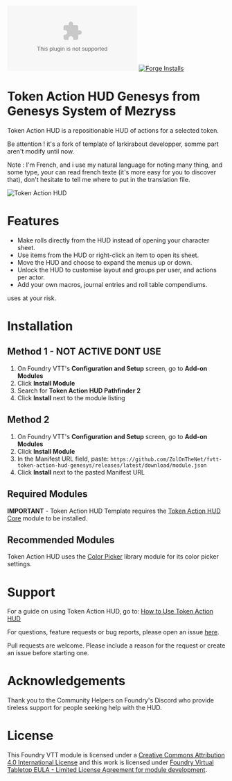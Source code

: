![Downloads](https://img.shields.io/github/downloads/Larkinabout/fvtt-token-action-hud-template/latest/module.zip?color=2b82fc&label=DOWNLOADS&style=for-the-badge) [![Forge Installs](https://img.shields.io/badge/dynamic/json?label=Forge%20Installs&query=package.installs&suffix=%25&url=https%3A%2F%2Fforge-vtt.com%2Fapi%2Fbazaar%2Fpackage%2Ftoken-action-hud-template&colorB=448d34&style=for-the-badge)](https://forge-vtt.com/bazaar#package=token-action-hud-template)

# Token Action HUD Genesys from Genesys System of Mezryss

Token Action HUD is a repositionable HUD of actions for a selected token.

Be attention ! it's a fork of template of larkirabout developper, somme part aren't modify until now.

Note : I'm French, and i use my natural language for noting many thing, and some type, your can read french texte (it's more easy for you to discover that), don't hesitate to tell me where to put in the translation file.

![Token Action HUD](.github/readme/token-action-hud.gif)

# Features
- Make rolls directly from the HUD instead of opening your character sheet.
- Use items from the HUD or right-click an item to open its sheet.
- Move the HUD and choose to expand the menus up or down.
- Unlock the HUD to customise layout and groups per user, and actions per actor.
- Add your own macros, journal entries and roll table compendiums.

uses at your risk.

# Installation

## Method 1 - NOT ACTIVE DONT USE 
1. On Foundry VTT's **Configuration and Setup** screen, go to **Add-on Modules**
2. Click **Install Module**
3. Search for **Token Action HUD Pathfinder 2** 
4. Click **Install** next to the module listing

## Method 2
1. On Foundry VTT's **Configuration and Setup** screen, go to **Add-on Modules**
2. Click **Install Module**
3. In the Manifest URL field, paste: `https://github.com/ZolOnTheNet/fvtt-token-action-hud-genesys/releases/latest/download/module.json`
4. Click **Install** next to the pasted Manifest URL

## Required Modules

**IMPORTANT** - Token Action HUD Template requires the [Token Action HUD Core](https://foundryvtt.com/packages/token-action-hud-core) module to be installed.

## Recommended Modules
Token Action HUD uses the [Color Picker](https://foundryvtt.com/packages/color-picker) library module for its color picker settings.

# Support

For a guide on using Token Action HUD, go to: [How to Use Token Action HUD](https://github.com/ZolOnTheNet/fvtt-token-action-hud-genesys/wiki)

For questions, feature requests or bug reports, please open an issue [here](https://github.com/ZolOnTheNet/fvtt-token-action-hud-genesys/issues).

Pull requests are welcome. Please include a reason for the request or create an issue before starting one.

# Acknowledgements

Thank you to the Community Helpers on Foundry's Discord who provide tireless support for people seeking help with the HUD.

# License

This Foundry VTT module is licensed under a [Creative Commons Attribution 4.0 International License](https://creativecommons.org/licenses/by/4.0/) and this work is licensed under [Foundry Virtual Tabletop EULA - Limited License Agreement for module development](https://foundryvtt.com/article/license/).